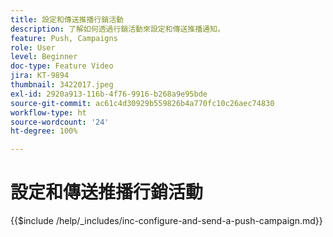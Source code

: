 ```yaml
---
title: 設定和傳送推播行銷活動
description: 了解如何透過行銷活動來設定和傳送推播通知。
feature: Push, Campaigns
role: User
level: Beginner
doc-type: Feature Video
jira: KT-9894
thumbnail: 3422017.jpeg
exl-id: 2920a913-116b-4f76-9916-b268a9e95bde
source-git-commit: ac61c4d30929b559826b4a770fc10c26aec74830
workflow-type: ht
source-wordcount: '24'
ht-degree: 100%

---
```


# 設定和傳送推播行銷活動

{{$include /help/_includes/inc-configure-and-send-a-push-campaign.md}}
